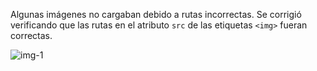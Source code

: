 Algunas imágenes no cargaban debido a rutas incorrectas. Se corrigió verificando que las rutas en el atributo
`src` de las etiquetas `<img>` fueran correctas.

![img-1](https://github.com/user-attachments/assets/9ef58f2d-958d-4573-9701-146e4da49937)
